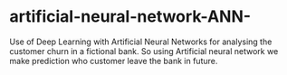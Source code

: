 # artificial-neural-network-ANN-
Use of Deep Learning with Artificial Neural Networks for analysing the customer churn in a fictional bank. So using Artificial neural network we make prediction who customer leave the bank in future.
